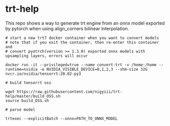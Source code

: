 # trt-help
This repo shows a way to generate trt engine from an onnx model exported by pytorch when using align_corners bilinear interpolation.

```
# start a new trt7 docker container when you want to convert models
# note that if you exit the container, then re-enter this container and 
# convert pyotrch(version >= 1.3.0) exported onnx models with upsampling layers, errors will occur 

docker run -it --privileged=true --name convert-trt -v /home:/home --runtime=nvidia -e NVIDIA_VISIBLE_DEVICE=0,1,2,3 --shm-size 32G nvcr.io/nvidia/tensorrt:20.02-py3

# build tensorrt oss

wget https://raw.githubusercontent.com/nigyiii/trt-help/master/build_OSS.sh
source build_OSS.sh

# parse model

trtexec --explicitBatch --onnx=PATH_TO_ONNX_MODEL
